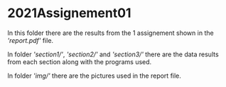 # 2021Assignement01

In this folder there are the results from the 1 assignement shown in the *'report.pdf'* file.

In folder *'section1/'*, *'section2/'* and *'section3/'* there are the data results from each section along with the programs used.

In folder *'img/'* there are the pictures used in the report file.
